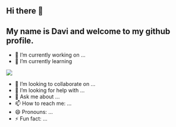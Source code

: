 ## Hi there 👋
## My name is Davi and welcome to my github profile.

- 🔭 I’m currently working on ...
- 🌱 I’m currently learning
<img src="https://cdn.jsdelivr.net/gh/devicons/devicon@latest/icons/html5/html5-plain-wordmark.svg" />




- 👯 I’m looking to collaborate on ...
- 🤔 I’m looking for help with ...
- 💬 Ask me about ...
- 📫 How to reach me: ...
- 😄 Pronouns: ...
- ⚡ Fun fact: ...
          
